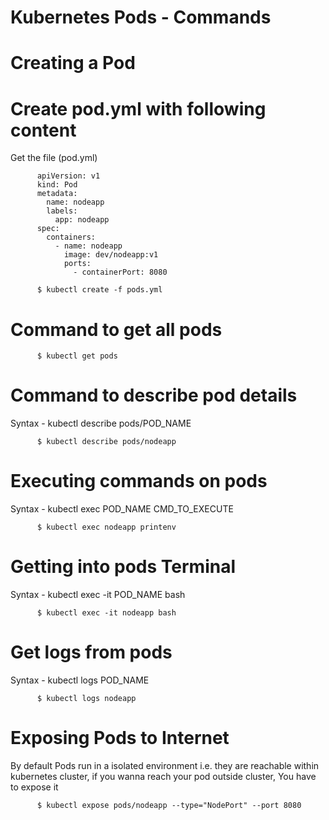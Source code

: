 # Kubernetes Pods - Commands

# Creating a Pod

# Create pod.yml with following content

Get the file (pod.yml)

          apiVersion: v1
          kind: Pod
          metadata:
            name: nodeapp
            labels:
              app: nodeapp
          spec:
            containers:
              - name: nodeapp
                image: dev/nodeapp:v1
                ports:
                  - containerPort: 8080
                  
          $ kubectl create -f pods.yml
          
# Command to get all pods

          $ kubectl get pods
          
# Command to describe pod details

Syntax - kubectl describe pods/POD_NAME

          $ kubectl describe pods/nodeapp
          
# Executing commands on pods

Syntax - kubectl exec POD_NAME CMD_TO_EXECUTE

          $ kubectl exec nodeapp printenv
          
# Getting into pods Terminal

Syntax - kubectl exec -it POD_NAME bash

          $ kubectl exec -it nodeapp bash
          
# Get logs from pods

Syntax - kubectl logs POD_NAME

          $ kubectl logs nodeapp
          
# Exposing Pods to Internet

By default Pods run in a isolated environment i.e. they are reachable within kubernetes cluster, if you wanna reach your pod outside cluster, You have to expose it

          $ kubectl expose pods/nodeapp --type="NodePort" --port 8080
